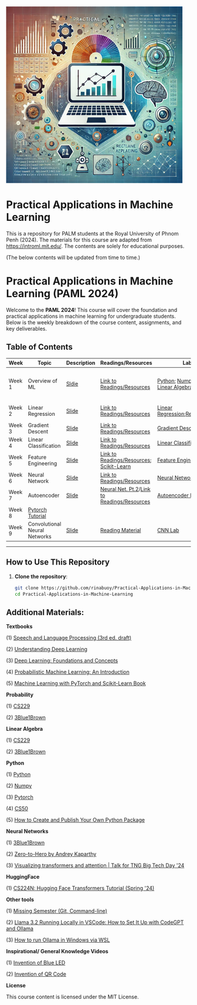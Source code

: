 ![Course Image](https://raw.githubusercontent.com/rinabuoy/Practical-Applications-in-Machine-Learning/main/Course%20Image.png)


# Practical Applications in Machine Learning
This is a repository for PALM students at the Royal University of Phnom Penh (2024). The materials for this course are adapted from https://introml.mit.edu/. The contents are solely for educational purposes. 

(The below contents will be updated from time to time.)


# Practical Applications in Machine Learning (PAML 2024)

Welcome to the **PAML 2024**! This course will cover the foundation and practical applications in machine learning for undergraduate students. Below is the weekly breakdown of the course content, assignments, and key deliverables.

## Table of Contents

| **Week** | **Topic** | **Description** | **Readings/Resources** | **Labs** | **Assignments** |
|----------|------------|-----------------|-----------------------|-----------------|-----------------|
| Week 1   | Overview of ML | [Sldie](https://github.com/rinabuoy/Practical-Applications-in-Machine-Learning/blob/main/Week%201/Intro_General.pdf) | [Link to Readings/Resources](https://github.com/rinabuoy/Practical-Applications-in-Machine-Learning/blob/main/Reading%20Materials/Introduction.pdf)| [Python](https://faculty.washington.edu/otoomet/machinelearning-py/python.html); [Numpy & Pandas](https://faculty.washington.edu/otoomet/machinelearning-py/numpy-and-pandas.html); [Linear Algebra](https://faculty.washington.edu/otoomet/machinelearning-py/la.html) | [Week 1: Homework](https://github.com/rinabuoy/Practical-Applications-in-Machine-Learning/blob/main/Homeworks/Week%201.ipynb) (Deadline: 30th Sept. 2024)|
| Week 2   | Linear Regression  | [Slide](https://github.com/rinabuoy/Practical-Applications-in-Machine-Learning/blob/main/Week%202/Lecture%202%20-%20Linear%20Regression%2C%20Regularization%20and%20Cross-Validation.pdf) | [Link to Readings/Resources](https://github.com/rinabuoy/Practical-Applications-in-Machine-Learning/blob/main/Reading%20Materials/Linear%20Regression.pdf)| [Linear Regression](https://github.com/rinabuoy/Practical-Applications-in-Machine-Learning/blob/main/Notebooks/Linear%20Regression.ipynb);[Regularization](https://github.com/rinabuoy/Practical-Applications-in-Machine-Learning/blob/main/Notebooks/Regularization%20and%20Cross-Validation.ipynb) | Assignment 1 (Kaggle Competition)|
| Week 3   | Gradient Descent  | [Slide](https://github.com/rinabuoy/Practical-Applications-in-Machine-Learning/blob/main/Week%203/Lecture%203%20-%20Gradient%20Descent.pdf) |[Link to Readings/Resources](https://github.com/rinabuoy/Practical-Applications-in-Machine-Learning/blob/main/Reading%20Materials/Gradient_Descent.pdf)| [Gradient Descent Lab](https://github.com/rinabuoy/Practical-Applications-in-Machine-Learning/blob/main/Notebooks/Lab%203%20-%20Gradient%20Descent.ipynb) | [Homework 2](https://github.com/rinabuoy/Practical-Applications-in-Machine-Learning/blob/main/Homeworks/Week%203%20-%20Homework%202%20-%20Public%20.pdf)|
| Week 4   | Linear Classification | [Slide](https://github.com/rinabuoy/Practical-Applications-in-Machine-Learning/blob/main/Week%204/Lecture%204%20-%20Linear%20Classification.pdf) |[Link to Readings/Resources](https://github.com/rinabuoy/Practical-Applications-in-Machine-Learning/blob/main/Reading%20Materials/Linear%20Classification.pdf)| [Linear Classification Lab](https://github.com/rinabuoy/Practical-Applications-in-Machine-Learning/blob/main/Notebooks/Logistic%20Regression.ipynb) | [Homework 3](https://github.com/rinabuoy/Practical-Applications-in-Machine-Learning/blob/main/Homeworks/Logistic%20Regression_Homework_Public.ipynb)|
| Week 5   | Feature Engineering | [Slide](https://github.com/rinabuoy/Practical-Applications-in-Machine-Learning/blob/main/Week%205/Lecture%205%20-%20Feature%20Engineering.pdf) | [Link to Readings/Resources](https://github.com/rinabuoy/Practical-Applications-in-Machine-Learning/blob/main/Reading%20Materials/Feature%20Representation.pdf); [Scikit-Learn](https://github.com/rinabuoy/Practical-Applications-in-Machine-Learning/blob/main/Week%205/Addtional%20Material%20-%20Scikit-Learn.pdf) | [Feature Engineering Lab](https://github.com/rinabuoy/Practical-Applications-in-Machine-Learning/blob/main/Notebooks/Feature%20Engineering.ipynb) | [Homework 4](https://github.com/rinabuoy/Practical-Applications-in-Machine-Learning/blob/main/Homeworks/Scikit-Learn%20-%20Logistic%20Regression%20Homework_Public.ipynb); [Homework 5](https://github.com/rinabuoy/Practical-Applications-in-Machine-Learning/blob/main/Homeworks/Scikit-Learn%20-%20Linear%20Regression%20Homework_Public.ipynb)|
| Week 6   | Neural Network | [Slide](https://github.com/rinabuoy/Practical-Applications-in-Machine-Learning/blob/main/Week%206/Lecture%206%20-Neural%20Network.pdf) | [Link to Readings/Resources](https://github.com/rinabuoy/Practical-Applications-in-Machine-Learning/blob/main/Reading%20Materials/Neural_Networks.pdf)| [Neural Network Lab](https://github.com/rinabuoy/Practical-Applications-in-Machine-Learning/blob/main/Notebooks/Neural%20Network%20from%20Scratch.ipynb) | TBA|
| Week 7   | Autoencoder | [Slide](https://github.com/rinabuoy/Practical-Applications-in-Machine-Learning/blob/main/Week%207/Lecture%207%20-%20Neural%20Network%20-%20AutoEncoder.pdf) | [Neural Net. Pt.2](https://github.com/rinabuoy/Practical-Applications-in-Machine-Learning/blob/main/Reading%20Materials/Neural_Networks_Part%202.pdf)/[Link to Readings/Resources](https://github.com/rinabuoy/Practical-Applications-in-Machine-Learning/blob/main/Reading%20Materials/Autoencoders.pdf) | [Autoencoder Lab](https://github.com/rinabuoy/Practical-Applications-in-Machine-Learning/blob/main/Notebooks/Autoencoder.ipynb)| TBA|
| Week 8  | [Pytorch Tutorial](https://github.com/rinabuoy/Practical-Applications-in-Machine-Learning/blob/main/Notebooks/PyTorch_Tutorial.ipynb) |
| Week 9  | Convolutional Neural Networks | [Slide](https://github.com/rinabuoy/Practical-Applications-in-Machine-Learning/blob/main/Week%208/Lecture%208%20-%20Convolutional%20Neural%20Network.pdf) | [Reading Material](https://github.com/rinabuoy/Practical-Applications-in-Machine-Learning/blob/main/Reading%20Materials/Convolutional_Neural_Networks.pdf) |[CNN Lab](https://github.com/rinabuoy/Practical-Applications-in-Machine-Learning/blob/main/Notebooks/CNN%20Lab.ipynb) | TBA|
---

## How to Use This Repository

1. **Clone the repository**:
   ```bash
   git clone https://github.com/rinabuoy/Practical-Applications-in-Machine-Learning.git
   cd Practical-Applications-in-Machine-Learning


## Additional Materials:

**Textbooks** 

(1) [Speech and Language Processing (3rd ed. draft)](https://web.stanford.edu/~jurafsky/slp3/)

(2) [Understanding Deep Learning](https://udlbook.github.io/udlbook/)

(3) [Deep Learning: Foundations and Concepts](https://link.springer.com/book/10.1007/978-3-031-45468-4)

(4) [Probabilistic Machine Learning: An Introduction](https://probml.github.io/pml-book/book1.html)

(5) [Machine Learning with PyTorch and Scikit-Learn Book](https://github.com/rasbt/machine-learning-book)

**Probability**

(1) [CS229](https://cs229.stanford.edu/lectures-spring2022/cs229-probability_review.pdf)

(2) [3Blue1Brown](https://www.youtube.com/watch?v=8idr1WZ1A7Q&list=PLZHQObOWTQDOjmo3Y6ADm0ScWAlEXf-fp)

**Linear Algebra** 

(1) [CS229](https://cs229.stanford.edu/notes2024summer/cs229-linear_algebra.pdf)

(2) [3Blue1Brown](https://www.youtube.com/watch?v=fNk_zzaMoSs&list=PLZHQObOWTQDPD3MizzM2xVFitgF8hE_ab)

**Python** 

(1) [Python](https://colab.research.google.com/github/cs231n/cs231n.github.io/blob/master/python-colab.ipynb)

(2) [Numpy](https://cs231n.github.io/python-numpy-tutorial/)

(3) [Pytorch](https://colab.research.google.com/drive/1FERNv6t8xpX9Nly_JdnePWEPllI7F3Fx?usp=sharing)

(4) [CS50](https://cs50.harvard.edu/python/2022/)

(5) [How to Create and Publish Your Own Python Package](https://medium.com/@nydas/how-to-create-and-publish-your-own-python-package-8e4f3fd70506)

**Neural Networks**

(1) [3Blue1Brown](https://www.youtube.com/watch?v=aircAruvnKk&list=PLZHQObOWTQDNU6R1_67000Dx_ZCJB-3pi)

(2) [Zero-to-Hero by Andrey Kaparthy](https://www.youtube.com/playlist?list=PLAqhIrjkxbuWI23v9cThsA9GvCAUhRvKZ)

(3) [Visualizing transformers and attention | Talk for TNG Big Tech Day '24](https://www.youtube.com/watch?v=KJtZARuO3JY&t=313s)

**HuggingFace**

(1) [CS224N: Hugging Face Transformers Tutorial (Spring '24) ](https://colab.research.google.com/drive/13r94i6Fh4oYf-eJRSi7S_y_cen5NYkBm#scrollTo=9EhWoZef-X8u)



**Other tools**

(1) [Missing Semester (Git, Command-line)](https://missing.csail.mit.edu/)

(2) [Llama 3.2 Running Locally in VSCode: How to Set It Up with CodeGPT and Ollama](https://medium.com/@dan.avila7/llama-3-2-running-locally-in-vscode-how-to-set-it-up-with-codegpt-and-olla-8d33fd29c195)

(3) [How to run Ollama in Windows via WSL](https://medium.com/@Tanzim/how-to-run-ollama-in-windows-via-wsl-8ace765cee12)


**Inspirational/ General Knowledge Videos** 

(1) [Invention of Blue LED](https://www.youtube.com/watch?v=AF8d72mA41M)

(2) [Invention of QR Code](https://www.youtube.com/watch?v=w5ebcowAJD8)

**License**

This course content is licensed under the MIT License.





